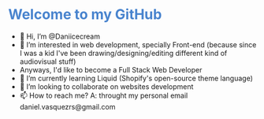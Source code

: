 

<html>
  <head></head>
  <body>
    <main>
      <h1 style="color: #4984CE;"> Welcome to my GitHub </h1>
      <div>
        <ul>
          <li>👋 Hi, I’m @Daniicecream</li>
          <li>👀 I’m interested in web development, specially Front-end (because since I was a kid I've been drawing/designing/editing different kind of                        audiovisual stuff)</li>
          <li>Anyways, I'd like to become a Full Stack Web Developer</li>
          <li>🌱 I’m currently learning Liquid (Shopify's open-source theme language)</li>
          <li>💞️ I’m looking to collaborate on websites development</li>
          <li>📫 How to reach me? A: throught my personal email daniel.vasquezrs@gmail.com </li>
        </ul>
      </div>
    </main>    
  </body>
</hmtl>

<script>
</script>

<!---
Daniicecream/Daniicecream is a ✨ special ✨ repository because its `README.md` (this file) appears on your GitHub profile.
You can click the Preview link to take a look at your changes.
--->
